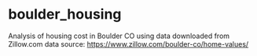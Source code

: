 # boulder_housing
Analysis of housing cost in Boulder CO using data downloaded from Zillow.com
data source: https://www.zillow.com/boulder-co/home-values/
